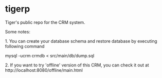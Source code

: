 tigerp
======

Tiger's public repo for the CRM system.


Some notes:
<p/>
1. You can create your database schema and restore database by executing following command
<p/>     mysql -ucrm crmdb < src/main/db/dump.sql
<p/>
2. If you want to try 'offline' version of this CRM, you can check it out at http://localhost:8080/offline/main.html

